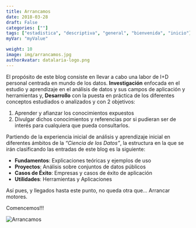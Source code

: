 ```yaml
---
title: Arrancamos
date: 2018-03-28
draft: False
categories: [""]
tags: ["estadistica", "descriptiva", "general", "bienvenida", "inicio"]
myVar: "myValue"

weight: 10
image: img/arrancamos.jpg
authorAvatar: datalaria-logo.png
---
```


El propósito de este blog consiste en llevar a cabo una labor de I+D personal centrada en mundo de los datos. **Investigación** enfocada en el estudio y aprendizaje en el análisis de datos y sus campos de aplicación y herramientas y, **Desarrollo** con la puesta en práctica de los diferentes conceptos estudiados o analizados y con 2 objetivos:

 1.	Aprender y afianzar los conocimientos expuestos
 2.	Divulgar dichos conocimientos y referencias por si pudieran ser de interés para cualquiera que pueda consultarlos.

Partiendo de la experiencia inicial de análisis y aprendizaje inicial en diferentes ámbitos de la *“Ciencia de los Datos”*, la estructura en la que se irán clasificando las entradas de este blog es la siguiente:

 *	**Fundamentos**: Explicaciones teóricas y ejemplos de uso
 * **Proyectos**: Análisis sobre conjuntos de datos públicos
 * **Casos de Éxito**: Empresas y casos de éxito de aplicación
 *	**Utilidades**: Herramientas y Aplicaciones

Así pues, y llegados hasta este punto, no queda otra que… Arrancar motores.

Comencemos!!!

![Arrancamos](/img/arrancamos.jpg)
